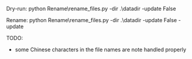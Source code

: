 
Dry-run:
	python Rename\rename_files.py -dir .\datadir  -update False

Rename:
	python Rename\rename_files.py -dir .\datadir  -update False -update


TODO:
* some Chinese characters in the file names are note handled properly